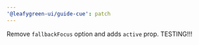 ```yaml
---
'@leafygreen-ui/guide-cue': patch
---
```


Remove `fallbackFocus` option and adds `active` prop. TESTING!!!
